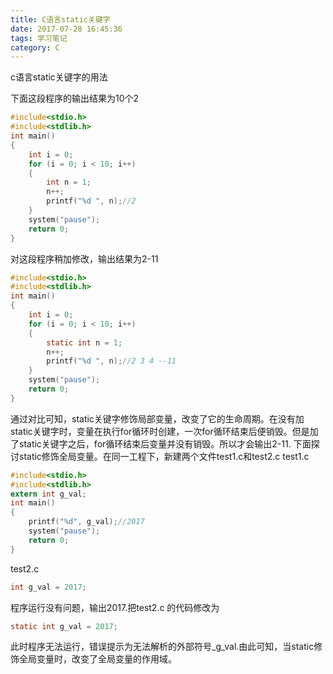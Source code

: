 ```yaml
---
title: C语言static关键字
date: 2017-07-28 16:45:36
tags: 学习笔记
category: C
---
```

c语言static关键字的用法
<!--more-->
下面这段程序的输出结果为10个2
```c 
#include<stdio.h>
#include<stdlib.h>
int main()
{
	int i = 0;
	for (i = 0; i < 10; i++)
	{
		int n = 1;
		n++;
		printf("%d ", n);//2
	}
	system("pause");
	return 0;
}
```
对这段程序稍加修改，输出结果为2-11
```c 
#include<stdio.h>
#include<stdlib.h>
int main()
{
	int i = 0;
	for (i = 0; i < 10; i++)
	{
		static int n = 1;
		n++;
		printf("%d ", n);//2 3 4 --11
	}
	system("pause");
	return 0;
}
```
通过对比可知，static关键字修饰局部变量，改变了它的生命周期。在没有加static关键字时，变量在执行for循环时创建，一次for循环结束后便销毁。但是加了static关键字之后，for循环结束后变量并没有销毁。所以才会输出2-11.
下面探讨static修饰全局变量。在同一工程下，新建两个文件test1.c和test2.c
test1.c 
```c
#include<stdio.h>
#include<stdlib.h>
extern int g_val;
int main()
{
	printf("%d", g_val);//2017
	system("pause");
	return 0;
} 
```
test2.c 
```c 
int g_val = 2017;
```
程序运行没有问题，输出2017.把test2.c 的代码修改为
```c 
static int g_val = 2017;
```
此时程序无法运行，错误提示为无法解析的外部符号_g_val.由此可知，当static修饰全局变量时，改变了全局变量的作用域。